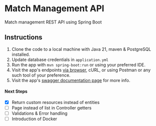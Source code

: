 # Match Management API
Match management REST API using Spring Boot

## Instructions

1. Clone the code to a local machine with Java 21, maven & PostgreSQL installed.
2. Update database credentials in `application.yml`
3. Run the app with `mvn spring-boot:run` or using your preferred IDE.
4. Visit the app's endpoints [via browser](http://localhost:8080/matches), cURL, or using Postman or any such tool of your preference.
5. Visit the app's [swagger documentation page](http://localhost:8080/swagger-ui.html) for more info.

#### Next Steps
- [x] Return custom resources instead of entities 
- [ ] Page instead of list in Controller getters
- [ ] Validations & Error handling
- [ ] Introduction of Docker